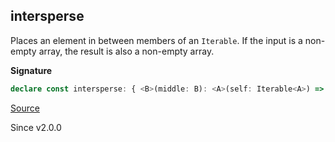 ## intersperse

Places an element in between members of an `Iterable`.
If the input is a non-empty array, the result is also a non-empty array.

**Signature**

```ts
declare const intersperse: { <B>(middle: B): <A>(self: Iterable<A>) => Iterable<A | B>; <A, B>(self: Iterable<A>, middle: B): Iterable<A | B>; }
```

[Source](https://github.com/Effect-TS/effect/tree/main/packages/effect/src/Iterable.ts#L498)

Since v2.0.0
